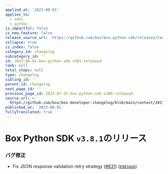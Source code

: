 ```yaml
---
applied_at: '2023-08-01'
applies_to:
  - sdks
  - python
is_impactful: false
is_new_feature: false
release_source_url: 'https://github.com/box/box-python-sdk/releases/tag/v3.8.1'
collapse: true
is_index: false
category_id: changelog
subcategory_id: ''
id: 2023-08-01-box-python-sdk-v381-released
rank: null
total_steps: null
type: changelog
sibling_id: ''
parent_id: changelog
next_page_id: ''
previous_page_id: 2023-07-25-box-python-sdk-v380-released
source_url: >-
  https://github.com/box/box-developer-changelog/blob/main/content/2023/08-01-box-python-sdk-v381-released.md
published_at: '2023-08-01'
fullyTranslated: true
---
```

# Box Python SDK `v3.8.1`のリリース

### バグ修正

* Fix JSON response validation retry strategy ([#831][1]) ([`69834eb`][2])

[1]: https://github.com/box/box-python-sdk/issues/831

[2]: https://github.com/box/box-python-sdk/commit/69834eb4c91a5aa4bc294a9fa49ecf753979d029
